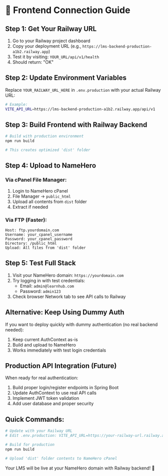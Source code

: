 # 🔗 Frontend Connection Guide

## Step 1: Get Your Railway URL
1. Go to your Railway project dashboard
2. Copy your deployment URL (e.g., `https://lms-backend-production-a1b2.railway.app`)
3. Test it by visiting: `YOUR_URL/api/v1/health`
4. Should return: "OK"

## Step 2: Update Environment Variables

Replace `YOUR_RAILWAY_URL_HERE` in `.env.production` with your actual Railway URL:

```bash
# Example:
VITE_API_URL=https://lms-backend-production-a1b2.railway.app/api/v1
```

## Step 3: Build Frontend with Railway Backend

```bash
# Build with production environment
npm run build

# This creates optimized 'dist' folder
```

## Step 4: Upload to NameHero

### Via cPanel File Manager:
1. Login to NameHero cPanel
2. File Manager → `public_html` 
3. Upload all contents from `dist` folder
4. Extract if needed

### Via FTP (Faster):
```
Host: ftp.yourdomain.com
Username: your_cpanel_username
Password: your_cpanel_password
Directory: /public_html
Upload: All files from 'dist' folder
```

## Step 5: Test Full Stack

1. Visit your NameHero domain: `https://yourdomain.com`
2. Try logging in with test credentials:
   - Email: `admin@learnhub.com`
   - Password: `admin123`
3. Check browser Network tab to see API calls to Railway

## Alternative: Keep Using Dummy Auth

If you want to deploy quickly with dummy authentication (no real backend needed):
1. Keep current AuthContext as-is
2. Build and upload to NameHero
3. Works immediately with test login credentials

## Production API Integration (Future)

When ready for real authentication:
1. Build proper login/register endpoints in Spring Boot
2. Update AuthContext to use real API calls
3. Implement JWT token validation
4. Add user database and proper security

## Quick Commands:

```bash
# Update with your Railway URL
# Edit .env.production: VITE_API_URL=https://your-railway-url.railway.app/api/v1

# Build for production
npm run build

# Upload 'dist' folder contents to NameHero cPanel
```

Your LMS will be live at your NameHero domain with Railway backend! 🚀